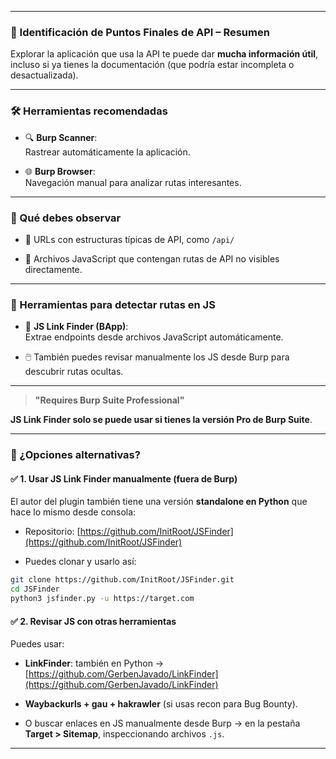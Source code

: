 
---

### 🧭 Identificación de Puntos Finales de API – Resumen

Explorar la aplicación que usa la API te puede dar **mucha información útil**, incluso si ya tienes la documentación (que podría estar incompleta o desactualizada).

---

### 🛠️ Herramientas recomendadas

- 🔍 **Burp Scanner**:  
    Rastrear automáticamente la aplicación.
    
- 🌐 **Burp Browser**:  
    Navegación manual para analizar rutas interesantes.
    

---

### 🧠 Qué debes observar

- 📌 URLs con estructuras típicas de API, como `/api/`
    
- 📄 Archivos JavaScript que contengan rutas de API no visibles directamente.
    

---

### 🧪 Herramientas para detectar rutas en JS

- 🧷 **JS Link Finder (BApp)**:  
    Extrae endpoints desde archivos JavaScript automáticamente.
    
- 🖱️ También puedes revisar manualmente los JS desde Burp para descubrir rutas ocultas.
    

---

> **"Requires Burp Suite Professional"**

**JS Link Finder solo se puede usar si tienes la versión Pro de Burp Suite**. 

---

### 🔄 ¿Opciones alternativas?


#### ✅ **1. Usar JS Link Finder manualmente (fuera de Burp)**

El autor del plugin también tiene una versión **standalone en Python** que hace lo mismo desde consola:

- Repositorio: [https://github.com/InitRoot/JSFinder](https://github.com/InitRoot/JSFinder)
    
- Puedes clonar y usarlo así:
    

```bash
git clone https://github.com/InitRoot/JSFinder.git
cd JSFinder
python3 jsfinder.py -u https://target.com
```

#### ✅ **2. Revisar JS con otras herramientas**

Puedes usar:

- **LinkFinder**: también en Python → [https://github.com/GerbenJavado/LinkFinder](https://github.com/GerbenJavado/LinkFinder)
    
- **Waybackurls + gau + hakrawler** (si usas recon para Bug Bounty).
    
- O buscar enlaces en JS manualmente desde Burp → en la pestaña **Target > Sitemap**, inspeccionando archivos `.js`.
    

---

